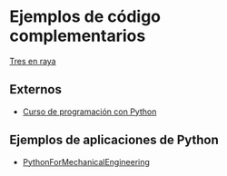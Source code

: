 # Ejemplos de código complementarios

[Tres en raya](https://github.com/avidaldo/python-tic-tac-toe/)

## Externos

- [Curso de programación con Python](https://edube.org/study/pe1)

## Ejemplos de aplicaciones de Python

- [PythonForMechanicalEngineering](https://github.com/vishwesh5/PythonForMechanicalEngineering)